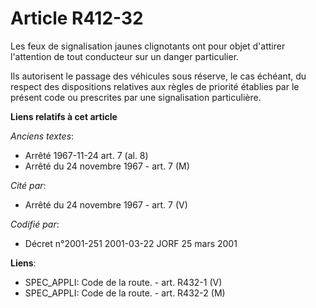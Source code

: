 # Article R412-32

Les feux de signalisation jaunes clignotants ont pour objet d'attirer l'attention de tout conducteur sur un danger
particulier.

Ils autorisent le passage des véhicules sous réserve, le cas échéant, du respect des dispositions relatives aux règles de
priorité établies par le présent code ou prescrites par une signalisation particulière.

**Liens relatifs à cet article**

_Anciens textes_:

  - Arrêté 1967-11-24 art. 7 (al. 8)
  - Arrêté du 24 novembre 1967 - art. 7 (M)

_Cité par_:

  - Arrêté du 24 novembre 1967 - art. 7 (V)

_Codifié par_:

  - Décret n°2001-251 2001-03-22 JORF 25 mars 2001

**Liens**:

  - SPEC_APPLI: Code de la route. - art. R432-1 (V)
  - SPEC_APPLI: Code de la route. - art. R432-2 (M)
